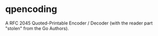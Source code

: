 qpencoding
==========

A RFC 2045 Quoted-Printable Encoder / Decoder (with the reader part "stolen" from the Go Authors).
